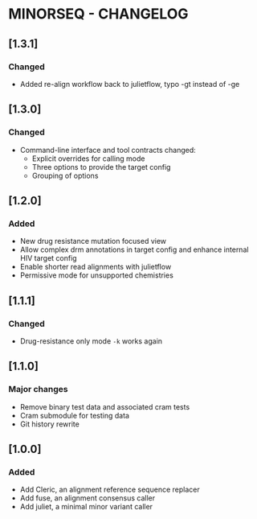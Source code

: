 # MINORSEQ - CHANGELOG

## [1.3.1]
### Changed
 - Added re-align workflow back to julietflow, typo -gt instead of -ge

## [1.3.0]
### Changed
 - Command-line interface and tool contracts changed:
   - Explicit overrides for calling mode
   - Three options to provide the target config
   - Grouping of options

## [1.2.0]
### Added
 - New drug resistance mutation focused view
 - Allow complex drm annotations in target config and
   enhance internal HIV target config
 - Enable shorter read alignments with julietflow
 - Permissive mode for unsupported chemistries

## [1.1.1]
### Changed
 - Drug-resistance only mode `-k` works again

## [1.1.0]
### Major changes
 - Remove binary test data and associated cram tests
 - Cram submodule for testing data
 - Git history rewrite

## [1.0.0]
### Added
 - Add Cleric, an alignment reference sequence replacer
 - Add fuse, an alignment consensus caller
 - Add juliet, a minimal minor variant caller